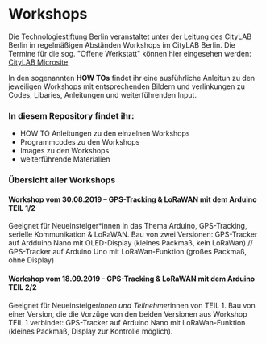# Workshops
Die Technologiestiftung Berlin veranstaltet unter der Leitung des CityLAB Berlin in regelmäßigen Abständen Workshops im CityLAB Berlin.
Die Termine für die sog. "Offene Werkstatt" können hier eingesehen werden: [CityLAB Microsite](https://www.citylab-berlin.org/)

In den sogenannten **HOW TOs** findet ihr eine ausführliche Anleitun zu den jeweiligen Workshops mit entsprechenden Bildern und verlinkungen zu Codes, Libaries, Anleitungen und weiterführenden Input. 

### In diesem Repository findet ihr:
* HOW TO Anleitungen zu den einzelnen Workshops
* Programmcodes zu den Workshops
* Images zu den Workshops
* weiterführende Materialien

### Übersicht aller Workshops

#### Workshop vom 30.08.2019 – GPS-Tracking & LoRaWAN mit dem Arduino TEIL 1/2
Geeignet für Neueinsteiger*innen in das Thema Arduino, GPS-Tracking, serielle Kommunikation & LoRaWAN. Bau von zwei Versionen: GPS-Tracker auf Ardduino Nano mit OLED-Display (kleines Packmaß, kein LoRaWan) // GPS-Tracker auf Arduino Uno mit LoRaWan-Funktion (großes Packmaß, ohne Display)

#### Workshop vom 18.09.2019 - GPS-Tracking & LoRaWAN mit dem Arduino TEIL 2/2
Geeignet für Neueinsteiger*innen und Teilnehmer*innen von TEIL 1. Bau von einer Version, die die Vorzüge von den beiden Versionen aus Workshop TEIL 1 verbindet: GPS-Tracker auf Arduino Nano mit LoRaWan-Funktion (kleines Packmaß, Display zur Kontrolle möglich).
